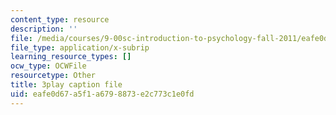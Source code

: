 ```yaml
---
content_type: resource
description: ''
file: /media/courses/9-00sc-introduction-to-psychology-fall-2011/eafe0d67a5f1a6798873e2c773c1e0fd_SFPPw6sDHEI.srt
file_type: application/x-subrip
learning_resource_types: []
ocw_type: OCWFile
resourcetype: Other
title: 3play caption file
uid: eafe0d67-a5f1-a679-8873-e2c773c1e0fd
---
```

